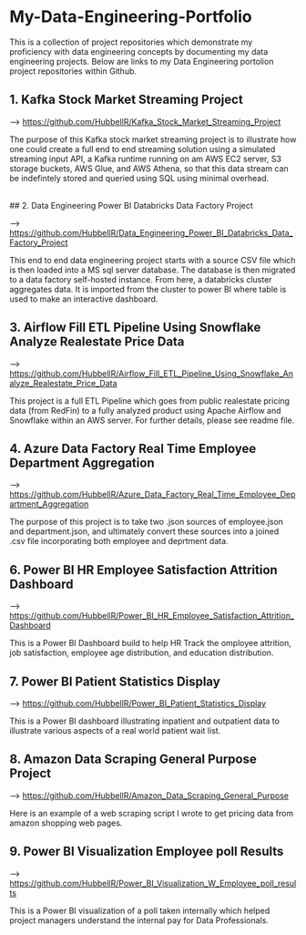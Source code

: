 # My-Data-Engineering-Portfolio
This is a collection of project repositories which demonstrate my proficiency with data engineering concepts by documenting my data engineering projects. Below are links to my Data Engineering portolion project repositories within Github.

## 1.  Kafka Stock Market Streaming Project 
   
   --> https://github.com/HubbellR/Kafka_Stock_Market_Streaming_Project
<br />

The purpose of this Kafka stock market streaming project is to illustrate how one could create a full end to end streaming solution using a simulated streaming input API, a Kafka runtime running on am AWS EC2 server,
S3 storage buckets, AWS Glue, and AWS Athena, so that this data stream can be indefintely stored and queried using SQL using minimal overhead.

<br />
## 2. Data Engineering Power BI Databricks Data Factory Project 

--> https://github.com/HubbellR/Data_Engineering_Power_BI_Databricks_Data_Factory_Project

This end to end data engineering project starts with a source CSV file which is then loaded into a MS sql server database. The database is then migrated to a data factory self-hosted instance. From here, a databricks cluster aggregates data. It is imported from the cluster to power BI where table is used to make an interactive dashboard.


## 3. Airflow Fill ETL Pipeline Using Snowflake Analyze Realestate Price Data
  
   --> https://github.com/HubbellR/Airflow_Fill_ETL_Pipeline_Using_Snowflake_Analyze_Realestate_Price_Data 


   This project is a full ETL Pipeline which goes from public realestate pricing data (from RedFin) to a fully analyzed product using Apache Airflow and Snowflake within an AWS server. For further details, please see readme file.
   
## 4. Azure Data Factory Real Time Employee Department Aggregation

--> https://github.com/HubbellR/Azure_Data_Factory_Real_Time_Employee_Department_Aggregation
   
The purpose of this project is to take two .json sources of employee.json and department.json, and ultimately convert these sources into a joined .csv file incorporating both employee and deprtment data.

## 6. Power BI HR Employee Satisfaction Attrition Dashboard

--> https://github.com/HubbellR/Power_BI_HR_Employee_Satisfaction_Attrition_Dashboard

This is a Power BI Dashboard build to help HR Track the omployee attrition, job satisfaction, employee age distribution, and education distribution.
 
## 7. Power BI Patient Statistics Display
  --> https://github.com/HubbellR/Power_BI_Patient_Statistics_Display

 This is a Power BI dashboard illustrating inpatient and outpatient data to illustrate various aspects of a real world patient wait list.

## 8. Amazon Data Scraping General Purpose Project

   --> https://github.com/HubbellR/Amazon_Data_Scraping_General_Purpose

Here is an example of a web scraping script I wrote to get pricing data from amazon shopping web pages.


## 9. Power BI Visualization Employee poll Results
   --> https://github.com/HubbellR/Power_BI_Visualization_W_Employee_poll_results

This is a Power BI visualization of a poll taken internally which helped project managers understand the internal pay for Data Professionals. 



   

